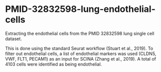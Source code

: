 # PMID-32832598-lung-endothelial-cells
Extracting the endothelial cells from the PMID 32832598 lung single cell dataset.

This is done using the standard Seurat workflow (Stuart et al., 2019). To filter out endothelial cells, a list of endothelial markers was used (CLDN5, VWF, FLT1, PECAM1) as an input for SCINA (Zhang et al., 2019). A total of 4103 cells were identified as being endothelial.
